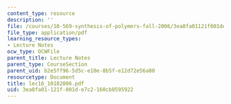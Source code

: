 ```yaml
---
content_type: resource
description: ''
file: /courses/10-569-synthesis-of-polymers-fall-2006/3ea8fa01121f001de7c2160cb8595922_lec16_10182006.pdf
file_type: application/pdf
learning_resource_types:
- Lecture Notes
ocw_type: OCWFile
parent_title: Lecture Notes
parent_type: CourseSection
parent_uid: b2e5ff96-5d5c-e10e-8b5f-e12d72e56a00
resourcetype: Document
title: lec16_10182006.pdf
uid: 3ea8fa01-121f-001d-e7c2-160cb8595922
---
```

